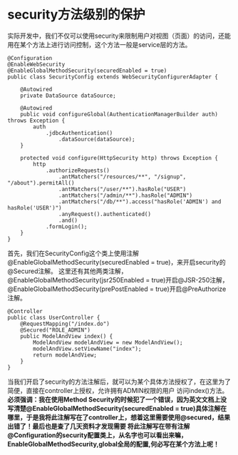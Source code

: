 # security方法级别的保护
实际开发中，我们不仅可以使用security来限制用户对视图（页面）的访问，还能用在某个方法上进行访问控制，这个方法一般是service层的方法。

    @Configuration
    @EnableWebSecurity
    @EnableGlobalMethodSecurity(securedEnabled = true)
    public class SecurityConfig extends WebSecurityConfigurerAdapter {
    	
    	@Autowired
    	private DataSource dataSource;
    	
    	@Autowired
    	public void configureGlobal(AuthenticationManagerBuilder auth) throws Exception {
    		auth
    			.jdbcAuthentication()
    				.dataSource(dataSource);
    	}
    	
    	protected void configure(HttpSecurity http) throws Exception {
    		http
    			.authorizeRequests()                                                                
    				.antMatchers("/resources/**", "/signup", "/about").permitAll()
    				.antMatchers("/user/**").hasRole("USER")
    				.antMatchers("/admin/**").hasRole("ADMIN")                                      
    				.antMatchers("/db/**").access("hasRole('ADMIN') and hasRole('USER')")            
    				.anyRequest().authenticated()                                                   
    				.and()
    			.formLogin();
    	}
    }

首先，我们在SecurityConfig这个类上使用注解@EnableGlobalMethodSecurity(securedEnabled = true)，来开启security的@Secured注解。
这里还有其他两类注解，@EnableGlobalMethodSecurity(jsr250Enabled = true)开启@JSR-250注解，@EnableGlobalMethodSecurity(prePostEnabled = true)开启@PreAuthorize
注解。

    @Controller
    public class UserController {
    	@RequestMapping("/index.do")
    	@Secured("ROLE_ADMIN")
    	public ModelAndView index() {
    		ModelAndView modelAndView = new ModelAndView();
    		modelAndView.setViewName("index");
    		return modelAndView;
    	}
    }
当我们开启了security的方法注解后，就可以为某个具体方法授权了，在这里为了简便，直接在controller上授权，允许拥有ADMIN权限的用户
访问index()方法。**必须强调：我在使用Method Security的时候犯了一个错误，因为英文文档上没写清楚@EnableGlobalMethodSecurity(securedEnabled = true)具体注解在哪里，于是我将此注解写在了controller上，想着这里需要使用@secured，结果出错了！最后也是查了几天资料才发现需要
将此注解写在带有注解@Configuration的security配置类上，从名字也可以看出来嘛，EnableGlobalMethodSecurity,global全局的配置,何必写在某个方法上呢！**
